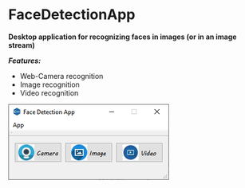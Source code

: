 # FaceDetectionApp
**Desktop application for recognizing faces in images (or in an image stream)**  
  
***Features:***  
* Web-Camera recognition  
* Image recognition  
* Video recognition  
  
![application ui](https://github.com/kostsm/FaceDetectionApp/blob/main/example.png)
